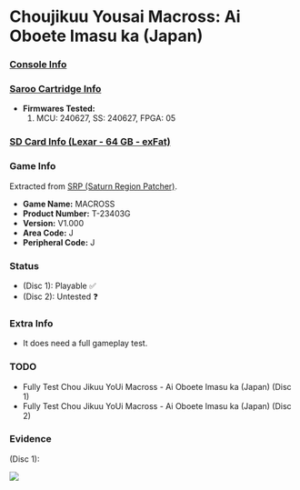 # Choujikuu Yousai Macross: Ai Oboete Imasu ka (Japan)

### [Console Info](../../../../Info/Consoles/VA13/README.md)

### [Saroo Cartridge Info](../../../../Info/Cartridges/RetroGameParadiseStore/1.32F/README.md)

- <b>Firmwares Tested:</b>
  1. MCU: 240627, SS: 240627, FPGA: 05

### [SD Card Info (Lexar - 64 GB - exFat)](../../../../Info/SdCards/Lexar/64GB/exfat/README.md)

### Game Info

Extracted from [SRP (Saturn Region Patcher)](https://segaxtreme.net/resources/saturn-region-patcher.81/download).

- <b>Game Name:</b> MACROSS
- <b>Product Number:</b> T-23403G
- <b>Version:</b> V1.000
- <b>Area Code:</b> J
- <b>Peripheral Code:</b> J

### Status

- (Disc 1): Playable :white_check_mark:
- (Disc 2): Untested :question:

### Extra Info

- It does need a full gameplay test.

### TODO

- Fully Test Chou Jikuu YoUi Macross - Ai Oboete Imasu ka (Japan) (Disc 1)
- Fully Test Chou Jikuu YoUi Macross - Ai Oboete Imasu ka (Japan) (Disc 2)

### Evidence

(Disc 1):

[![](https://img.youtube.com/vi/aRB4hv8FcpM/0.jpg)](https://www.youtube.com/watch?v=aRB4hv8FcpM)
